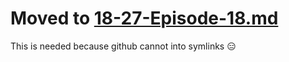 # Moved to [18-27-Episode-18.md](../links/18-27-Episode-18.md)

This is needed because github cannot into symlinks 😑
